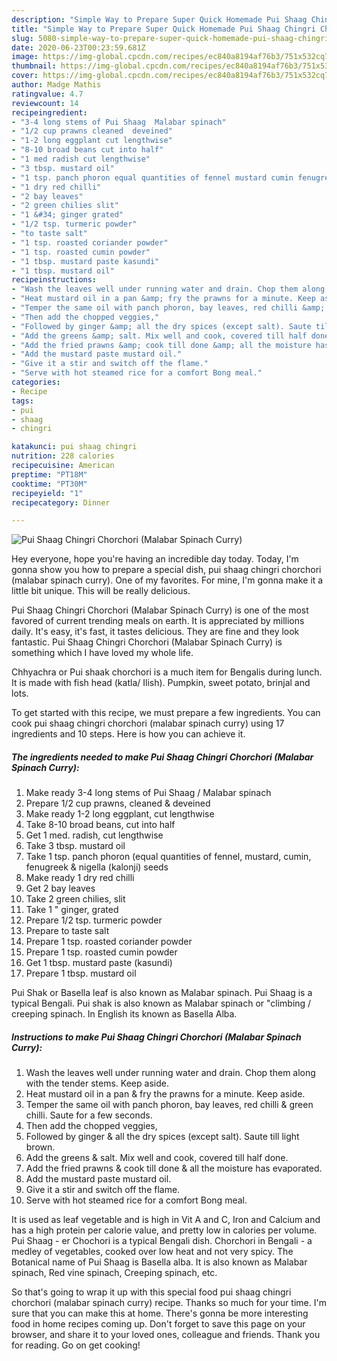 ```yaml
---
description: "Simple Way to Prepare Super Quick Homemade Pui Shaag Chingri Chorchori (Malabar Spinach Curry)"
title: "Simple Way to Prepare Super Quick Homemade Pui Shaag Chingri Chorchori (Malabar Spinach Curry)"
slug: 5080-simple-way-to-prepare-super-quick-homemade-pui-shaag-chingri-chorchori-malabar-spinach-curry
date: 2020-06-23T00:23:59.681Z
image: https://img-global.cpcdn.com/recipes/ec840a8194af76b3/751x532cq70/pui-shaag-chingri-chorchori-malabar-spinach-curry-recipe-main-photo.jpg
thumbnail: https://img-global.cpcdn.com/recipes/ec840a8194af76b3/751x532cq70/pui-shaag-chingri-chorchori-malabar-spinach-curry-recipe-main-photo.jpg
cover: https://img-global.cpcdn.com/recipes/ec840a8194af76b3/751x532cq70/pui-shaag-chingri-chorchori-malabar-spinach-curry-recipe-main-photo.jpg
author: Madge Mathis
ratingvalue: 4.7
reviewcount: 14
recipeingredient:
- "3-4 long stems of Pui Shaag  Malabar spinach"
- "1/2 cup prawns cleaned  deveined"
- "1-2 long eggplant cut lengthwise"
- "8-10 broad beans cut into half"
- "1 med radish cut lengthwise"
- "3 tbsp. mustard oil"
- "1 tsp. panch phoron equal quantities of fennel mustard cumin fenugreek  nigella kalonji seeds"
- "1 dry red chilli"
- "2 bay leaves"
- "2 green chilies slit"
- "1 &#34; ginger grated"
- "1/2 tsp. turmeric powder"
- "to taste salt"
- "1 tsp. roasted coriander powder"
- "1 tsp. roasted cumin powder"
- "1 tbsp. mustard paste kasundi"
- "1 tbsp. mustard oil"
recipeinstructions:
- "Wash the leaves well under running water and drain. Chop them along with the tender stems. Keep aside."
- "Heat mustard oil in a pan &amp; fry the prawns for a minute. Keep aside."
- "Temper the same oil with panch phoron, bay leaves, red chilli &amp; green chilli. Saute for a few seconds."
- "Then add the chopped veggies,"
- "Followed by ginger &amp; all the dry spices (except salt). Saute till light brown."
- "Add the greens &amp; salt. Mix well and cook, covered till half done."
- "Add the fried prawns &amp; cook till done &amp; all the moisture has evaporated."
- "Add the mustard paste mustard oil."
- "Give it a stir and switch off the flame."
- "Serve with hot steamed rice for a comfort Bong meal."
categories:
- Recipe
tags:
- pui
- shaag
- chingri

katakunci: pui shaag chingri 
nutrition: 228 calories
recipecuisine: American
preptime: "PT18M"
cooktime: "PT30M"
recipeyield: "1"
recipecategory: Dinner

---
```



![Pui Shaag Chingri Chorchori (Malabar Spinach Curry)](https://img-global.cpcdn.com/recipes/ec840a8194af76b3/751x532cq70/pui-shaag-chingri-chorchori-malabar-spinach-curry-recipe-main-photo.jpg)

Hey everyone, hope you're having an incredible day today. Today, I'm gonna show you how to prepare a special dish, pui shaag chingri chorchori (malabar spinach curry). One of my favorites. For mine, I'm gonna make it a little bit unique. This will be really delicious.

Pui Shaag Chingri Chorchori (Malabar Spinach Curry) is one of the most favored of current trending meals on earth. It is appreciated by millions daily. It's easy, it's fast, it tastes delicious. They are fine and they look fantastic. Pui Shaag Chingri Chorchori (Malabar Spinach Curry) is something which I have loved my whole life.

Chhyachra or Pui shaak chorchori is a much item for Bengalis during lunch. It is made with fish head (katla/ Ilish). Pumpkin, sweet potato, brinjal and lots.


To get started with this recipe, we must prepare a few ingredients. You can cook pui shaag chingri chorchori (malabar spinach curry) using 17 ingredients and 10 steps. Here is how you can achieve it.

<!--inarticleads1-->

##### The ingredients needed to make Pui Shaag Chingri Chorchori (Malabar Spinach Curry):

1. Make ready 3-4 long stems of Pui Shaag / Malabar spinach
1. Prepare 1/2 cup prawns, cleaned &amp; deveined
1. Make ready 1-2 long eggplant, cut lengthwise
1. Take 8-10 broad beans, cut into half
1. Get 1 med. radish, cut lengthwise
1. Take 3 tbsp. mustard oil
1. Take 1 tsp. panch phoron (equal quantities of fennel, mustard, cumin, fenugreek &amp; nigella (kalonji) seeds
1. Make ready 1 dry red chilli
1. Get 2 bay leaves
1. Take 2 green chilies, slit
1. Take 1 &#34; ginger, grated
1. Prepare 1/2 tsp. turmeric powder
1. Prepare to taste salt
1. Prepare 1 tsp. roasted coriander powder
1. Prepare 1 tsp. roasted cumin powder
1. Get 1 tbsp. mustard paste (kasundi)
1. Prepare 1 tbsp. mustard oil


Pui Shak or Basella leaf is also known as Malabar spinach. Pui Shaag is a typical Bengali. Pui shak is also known as Malabar spinach or &#34;climbing / creeping spinach. In English its known as Basella Alba. 

<!--inarticleads2-->

##### Instructions to make Pui Shaag Chingri Chorchori (Malabar Spinach Curry):

1. Wash the leaves well under running water and drain. Chop them along with the tender stems. Keep aside.
1. Heat mustard oil in a pan &amp; fry the prawns for a minute. Keep aside.
1. Temper the same oil with panch phoron, bay leaves, red chilli &amp; green chilli. Saute for a few seconds.
1. Then add the chopped veggies,
1. Followed by ginger &amp; all the dry spices (except salt). Saute till light brown.
1. Add the greens &amp; salt. Mix well and cook, covered till half done.
1. Add the fried prawns &amp; cook till done &amp; all the moisture has evaporated.
1. Add the mustard paste mustard oil.
1. Give it a stir and switch off the flame.
1. Serve with hot steamed rice for a comfort Bong meal.


It is used as leaf vegetable and is high in Vit A and C, Iron and Calcium and has a high protein per calorie value, and pretty low in calories per volume. Pui Shaag - er Chochori is a typical Bengali dish. Chorchori in Bengali - a medley of vegetables, cooked over low heat and not very spicy. The Botanical name of Pui Shaag is Basella alba. It is also known as Malabar spinach, Red vine spinach, Creeping spinach, etc. 

So that's going to wrap it up with this special food pui shaag chingri chorchori (malabar spinach curry) recipe. Thanks so much for your time. I'm sure that you can make this at home. There's gonna be more interesting food in home recipes coming up. Don't forget to save this page on your browser, and share it to your loved ones, colleague and friends. Thank you for reading. Go on get cooking!
